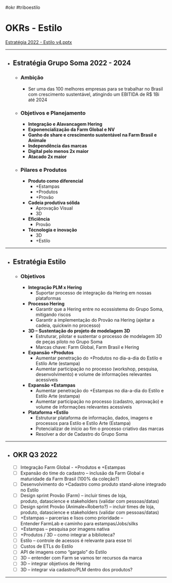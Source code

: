 #okr #triboestilo

# OKRs - Estilo

[Estratégia 2022 - Estilo v4.pptx](https://somagrupo-my.sharepoint.com/:p:/g/personal/arielle_maia_somagrupo_com_br/EdQCsdytOr1OhdIPOotEFeIBS-i5khRjMV9sQNsS2n2Csg?e=rQ6UQG)

---

- ## Estratégia Grupo Soma 2022 - 2024 
	
	- ### Ambição
		- Ser uma das 100 melhores empresas para se trabalhar no Brasil com crescimento sustentável, atingindo um EBITIDA de R$ 1Bi até 2024
	
	- ### Objetivos e Planejamento
		- **Integração e Alavancagem Hering**
		- **Exponencialização da Farm Global e NV**
		- **Ganho de share e crescimento sustentável na Farm Brasil e Animale**
		- **Independência das marcas** 
		- **Digital pelo menos 2x maior**
		- **Atacado 2x maior**
	
	- ### Pilares e Produtos
		- **Produto como diferencial**
			- +Estampas
			- +Produtos
			- +Provão
		- **Cadeia produtiva sólida**
			- Aprovação Visual
			- 3D
		- **Eficiência**
			- Provão
		- **Técnologia e inovação**
			- 3D
			- +Estilo

---

- ## Estratégia Estilo
	
	- ### Objetivos
		- **Integração PLM x Hering**
			- Suportar processo de integração da Hering em nossas plataformas
		- **Processo Hering**
			- Garantir que a Hering entre no ecossistema do Grupo Soma, mitigando riscos
			- Garantir a implementação do Provão na Hering (ajeitar a cadeia, quickwin no processo)
		- **3D – Sustentação do projeto de modelagem 3D**
			- Estruturar, pilotar e sustentar o processo de modelagem 3D de peças piloto no Grupo Soma
			- Marcas chave: Farm Global, Farm Brasil e Hering
		- **Expansão +Produtos**
			- Aumentar penetração do +Produtos no dia-a-dia do Estilo e Estilo Arte (estampa)
			- Aumentar participação no processo (workshop, pesquisa, desenvolvimento) e volume de informações relevantes acessíveis
		- **Expansão +Estampas**
			- Aumentar penetração do +Estampas no dia-a-dia do Estilo e Estilo Arte (estampa)
			- Aumentar participação no processo (cadastro, aprovação) e volume de informações relevantes acessíveis
		- **Plataforma +Estilo**
			- Estruturar plataforma de informação, dados, imagens e processos para Estilo e Estilo Arte (Estampa)
			- Potencializar de início ao fim o processo criativo das marcas
			- Resolver a dor de Cadastro do Grupo Soma

---

- ## OKR Q3 2022
	
	- [ ] Integração Farm Global - +Produtos e +Estampas
	- [ ] Expansão do time do cadastro – inclusão da Farm Global e maturidade da Farm Brasil (100% da coleção?)
	- [ ] Desenvolvimento do +Cadastro como produto stand-alone integrado no Estilo
	- [ ] Design sprint Provão (Farm) – incluir times de loja, produto, datascience e stakeholders (validar com pessoas/datas)
	- [ ] Design sprint Provão (Animale+Roberto?) – incluir times de loja, produto, datascience e stakeholders (validar com pessoas/datas)
	- [ ] +Estampas – parcerias e lisos como prioridade – Entender FarmLab e caminho para estampas/Jobs/silks
	- [ ] +Estampas – pesquisa por imagens nativa
	- [ ] +Produtos / 3D – como integrar a biblioteca?
	- [ ] Estilo – controle de acessos é relevante para esse tri
	- [ ] Custos de ETLs do Estilo
	- [ ] API de imagens como “gargalo” do Estilo
	- [ ] 3D – entender com Farm se vamos ter recursos da marca
	- [ ] 3D – integrar objetivos de Hering
	- [ ] 3D – integrar via cadastro/PLM dentro dos produtos?

---


